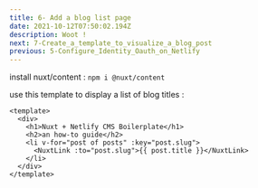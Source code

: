 ```yaml
---
title: 6- Add a blog list page
date: 2021-10-12T07:50:02.194Z
description: Woot !
next: 7-Create_a_template_to_visualize_a_blog_post
previous: 5-Configure_Identity_Oauth_on_Netlify
---
```


install nuxt/content :
`npm i @nuxt/content`

use this template to display a list of blog titles :

```
<template>
  <div>
    <h1>Nuxt + Netlify CMS Boilerplate</h1>
    <h2>an how-to guide</h2>
    <li v-for="post of posts" :key="post.slug">
      <NuxtLink :to="post.slug">{{ post.title }}</NuxtLink>
    </li>
  </div>
</template>
```
